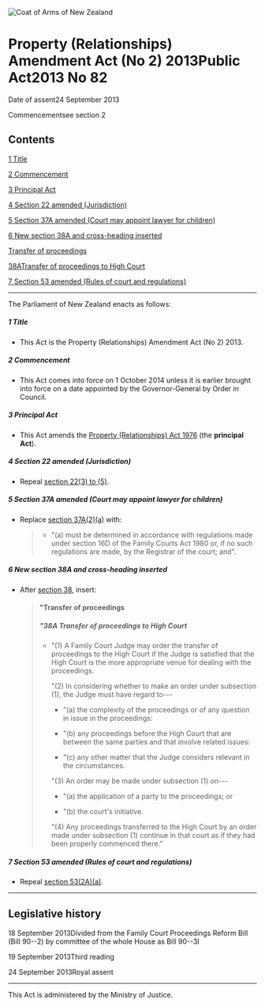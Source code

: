![Coat of Arms of New Zealand](/images/leg-crest.jpg)

# Property (Relationships) Amendment Act (No 2) 2013Public Act2013 No 82

Date of assent24 September 2013

Commencementsee section 2

## Contents

[1 ][0][][0][Title][0]

[2 ][1][][1][Commencement][1]

[3 ][2][][2][Principal Act][2]

[4 ][3][][3][Section 22 amended (Jurisdiction)][3]

[5 ][4][][4][Section 37A amended (Court may appoint lawyer for children)][4]

[6 ][5][][5][New section 38A and cross-heading inserted][5]

[Transfer of proceedings][6]

[38A][7][][7][Transfer of proceedings to High Court][7]

[7 ][8][][8][Section 53 amended (Rules of court and regulations)][8]

---

The Parliament of New Zealand enacts as follows:

##### 1 Title
    
*   This Act is the Property (Relationships) Amendment Act (No 2) 2013\.

##### 2 Commencement
    
*   This Act comes into force on 1 October 2014 unless it is earlier brought into force on a date appointed by the Governor-General by Order in Council.

##### 3 Principal Act
    
*   This Act amends the [Property (Relationships) Act 1976][9] (the **principal Act**).

##### 4 Section 22 amended (Jurisdiction)
    
*   Repeal [section 22(3) to (5)][10].

##### 5 Section 37A amended (Court may appoint lawyer for children)
    
*   Replace [section 37A(2)(a)][11] with:
    
    > *   "(a) must be determined in accordance with regulations made under section 16D of the Family Courts Act 1980 or, if no such regulations are made, by the Registrar of the court; and".
    > 
    > 
    
    

##### 6 New section 38A and cross-heading inserted
    
*   After [section 38][12], insert:
    
    > #### "Transfer of proceedings
    > 
    > ##### "38A Transfer of proceedings to High Court
    >     
    > *   "(1) A Family Court Judge may order the transfer of proceedings to the High Court if the Judge is satisfied that the High Court is the more appropriate venue for dealing with the proceedings.
    >     
    >     "(2) In considering whether to make an order under subsection (1), the Judge must have regard to---
    >         
    >     *   "(a) the complexity of the proceedings or of any question in issue in the proceedings:
    >     
    >     *   "(b) any proceedings before the High Court that are between the same parties and that involve related issues:
    >     
    >     *   "(c) any other matter that the Judge considers relevant in the circumstances.
    >     
    >     "(3) An order may be made under subsection (1) on---
    >         
    >     *   "(a) the application of a party to the proceedings; or
    >     
    >     *   "(b) the court's initiative.
    >     
    >     "(4) Any proceedings transferred to the High Court by an order made under subsection (1) continue in that court as if they had been properly commenced there."
    > 
    > 
    
    

##### 7 Section 53 amended (Rules of court and regulations)
    
*   Repeal [section 53(2A)(a)][13].

---

## Legislative history

18 September 2013Divided from the Family Court Proceedings Reform Bill (Bill 90--2) by committee of the whole House as Bill 90--3I

19 September 2013Third reading

24 September 2013Royal assent

---

This Act is administered by the Ministry of Justice.

[0]: http://www.legislation.govt.nz/act/public/2013/0082/latest/whole.html#DLM5617400
[1]: http://www.legislation.govt.nz/act/public/2013/0082/latest/whole.html#DLM5617401
[2]: http://www.legislation.govt.nz/act/public/2013/0082/latest/whole.html#DLM5617407
[3]: http://www.legislation.govt.nz/act/public/2013/0082/latest/whole.html#DLM5617408
[4]: http://www.legislation.govt.nz/act/public/2013/0082/latest/whole.html#DLM5617409
[5]: http://www.legislation.govt.nz/act/public/2013/0082/latest/whole.html#DLM5617410
[6]: http://www.legislation.govt.nz/act/public/2013/0082/latest/whole.html#DLM5617411
[7]: http://www.legislation.govt.nz/act/public/2013/0082/latest/whole.html#DLM5617412
[8]: http://www.legislation.govt.nz/act/public/2013/0082/latest/whole.html#DLM5617413
[9]: http://www.legislation.govt.nz/act/public/2013/0082/latest/link.aspx?id=DLM440944
[10]: http://www.legislation.govt.nz/act/public/2013/0082/latest/link.aspx?id=DLM441438
[11]: http://www.legislation.govt.nz/act/public/2013/0082/latest/link.aspx?id=DLM441685
[12]: http://www.legislation.govt.nz/act/public/2013/0082/latest/link.aspx?id=DLM441688
[13]: http://www.legislation.govt.nz/act/public/2013/0082/latest/link.aspx?id=DLM441924